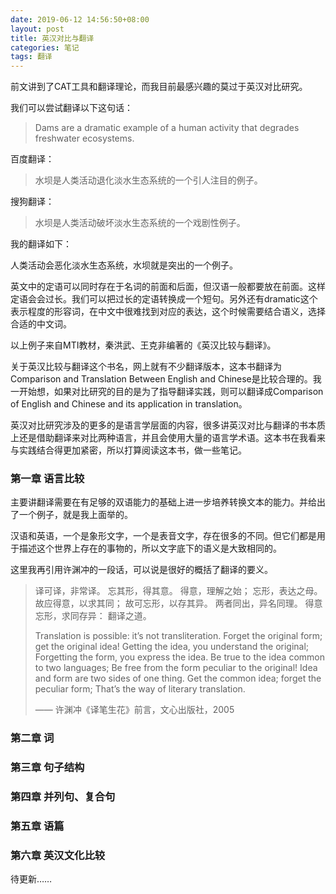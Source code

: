 ```yaml
---
date: 2019-06-12 14:56:50+08:00
layout: post
title: 英汉对比与翻译
categories: 笔记
tags: 翻译
---
```


前文讲到了CAT工具和翻译理论，而我目前最感兴趣的莫过于英汉对比研究。

我们可以尝试翻译以下这句话：

> Dams are a dramatic example of a human activity that degrades freshwater ecosystems.

百度翻译：

> 水坝是人类活动退化淡水生态系统的一个引人注目的例子。

搜狗翻译：

> 水坝是人类活动破坏淡水生态系统的一个戏剧性例子。

我的翻译如下：

人类活动会恶化淡水生态系统，水坝就是突出的一个例子。

英文中的定语可以同时存在于名词的前面和后面，但汉语一般都要放在前面。这样定语会会过长。我们可以把过长的定语转换成一个短句。另外还有dramatic这个表示程度的形容词，在中文中很难找到对应的表达，这个时候需要结合语义，选择合适的中文词。

以上例子来自MTI教材，秦洪武、王克非编著的《英汉比较与翻译》。

关于英汉比较与翻译这个书名，网上就有不少翻译版本，这本书翻译为Comparison and Translation Between English and Chinese是比较合理的。我一开始想，如果对比研究的目的是为了指导翻译实践，则可以翻译成Comparison of English and Chinese and its application in translation。

英汉对比研究涉及的更多的是语言学层面的内容，很多讲英汉对比与翻译的书本质上还是借助翻译来对比两种语言，并且会使用大量的语言学术语。这本书在我看来与实践结合得更加紧密，所以打算阅读这本书，做一些笔记。

### 第一章 语言比较

主要讲翻译需要在有足够的双语能力的基础上进一步培养转换文本的能力。并给出了一个例子，就是我上面举的。

汉语和英语，一个是象形文字，一个是表音文字，存在很多的不同。但它们都是用于描述这个世界上存在的事物的，所以文字底下的语义是大致相同的。

这里我再引用许渊冲的一段话，可以说是很好的概括了翻译的要义。

> 译可译，非常译。
> 忘其形，得其意。
> 得意，理解之始；
> 忘形，表达之母。
> 故应得意，以求其同；
> 故可忘形，以存其异。
> 两者同出，异名同理。
> 得意忘形，求同存异：
> 翻译之道。
>
> Translation is possible: it’s not transliteration.
> Forget the original form; get the original idea!
> Getting the idea, you understand the original;
> Forgetting the form, you express the idea.
> Be true to the idea common to two languages;
> Be free from the form peculiar to the original!
> Idea and form are two sides of one thing.
> Get the common idea; forget the peculiar form;
> That’s the way of literary translation.
>
> —— 许渊冲《译笔生花》前言，文心出版社，2005


### 第二章 词

### 第三章 句子结构

### 第四章 并列句、复合句

### 第五章 语篇

### 第六章 英汉文化比较

待更新……






